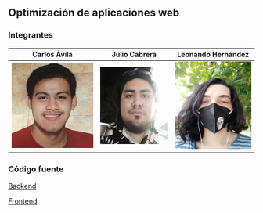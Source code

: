 ## Optimización de aplicaciones web

### Integrantes

| Carlos Ávila | Julio Cabrera | Leonando Hernández |
| :-------------: | :-------------: | :-------------: |
| ![](./.github/docs/images/carlos.jpeg) | ![](./.github/docs/images/julio.jpeg) | ![](./.github/docs/images/leo.jpeg) |

### Código fuente

[Backend]()

[Frontend]()
